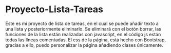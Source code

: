 # Proyecto-Lista-Tareas
Este es mi proyecto de lista de tareas, en el cual se puede añadir texto a una lista y posteriormente eliminarlo.
Se eliminará con el botón borrar, las funciones de la lista están realizadas con javascript, en el código js están todas las líneas comentadas.
El css de la página, está hecho con Bootstrap, gracias a ello, puedo personalizar la página añadiendo clases únicamente.